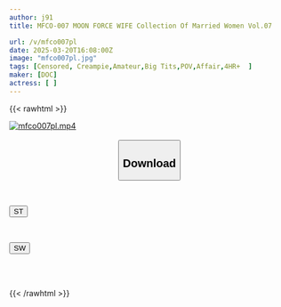 ```yaml
---
author: j91
title: MFCO-007 MOON FORCE WIFE Collection Of Married Women Vol.07

url: /v/mfco007pl
date: 2025-03-20T16:08:00Z
image: "mfco007pl.jpg"
tags: [Censored, Creampie,Amateur,Big Tits,POV,Affair,4HR+	]
maker: [DOC]
actress: [ ]
---
```



{{< rawhtml >}}

<div class="video" data-videoid="QA4r6rMbYQF0YP7">
    <a href="javascript:;">
        <img src="/v/mfco007pl/mfco007pl.jpg" width="WIDTH" height="HEIGHT" alt="mfco007pl.mp4" loading="lazy">
    </a>
</div>

<script type="text/javascript" src="https://j91.asia/asset/on-demand-st.js"></script>

<br>
  <link rel="stylesheet" href="https://j91.asia/asset/bs5.css">
  
  <center>
  <button class="btn btn-primary" type="button" data-bs-toggle="collapse" data-bs-target=".multi-collapse" aria-expanded="false" aria-controls="multiCollapseExample1 multiCollapseExample2"><h2>Download</h2></button></center>
</p>
<div class="row">
  <div class="col">
    <div class="collapse multi-collapse" id="multiCollapseExample1">
      <div class="card card-body">
	      	      <br>
<div class="buttons">  
<p><a href="/v/mfco007pl/st.html" target="_blank"><button class="btn-hover color-3"><i class="fa fa-download"></i> ST</button></a></p></div>
    </div>
  </div>
</div>
  <div class="col">
    <div class="collapse multi-collapse" id="multiCollapseExample2">
      <div class="card card-body">
	      <br>
<div class="buttons">
<p><a href="/v/mfco007pl/sw.html" target="_blank"><button class="btn-hover color-2"><i class="fa fa-download"></i> SW</button></a></p></div>
<br><br>
      </div>
    </div>
  </div>
</div>

{{< /rawhtml >}}